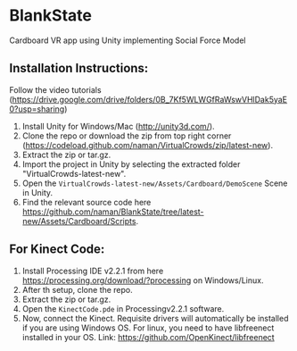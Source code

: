 # BlankState
Cardboard VR app using Unity implementing Social Force Model

Installation Instructions:
----------------------------

Follow the video tutorials (https://drive.google.com/drive/folders/0B_7Kf5WLWGfRaWswVHlDak5yaE0?usp=sharing)

1. Install Unity for Windows/Mac (http://unity3d.com/).
2. Clone the repo or download the zip from top right corner (https://codeload.github.com/naman/VirtualCrowds/zip/latest-new).
3. Extract the zip or tar.gz.
4. Import the project in Unity by selecting the extracted folder "VirtualCrowds-latest-new".
5. Open the `VirtualCrowds-latest-new/Assets/Cardboard/DemoScene` Scene in Unity.
6. Find the relevant source code here https://github.com/naman/BlankState/tree/latest-new/Assets/Cardboard/Scripts.


For Kinect Code:
------------------

1. Install Processing IDE v2.2.1 from here https://processing.org/download/?processing on Windows/Linux.
2. After th setup, clone the repo.
3. Extract the zip or tar.gz.
4. Open the `KinectCode.pde` in Processingv2.2.1 software.
5. Now, connect the Kinect. Requisite drivers will automatically be installed if you are using Windows OS. For linux, you need to have libfreenect installed in your OS. Link: https://github.com/OpenKinect/libfreenect 

